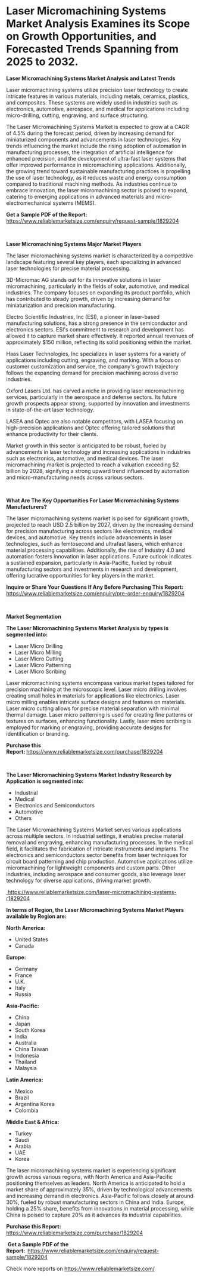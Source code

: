 <p><h1>Laser Micromachining Systems Market Analysis Examines its Scope on Growth Opportunities, and Forecasted Trends Spanning from 2025 to 2032.</h1></p><p><strong>Laser Micromachining Systems Market Analysis and Latest Trends</strong></p>
<p><p>Laser micromachining systems utilize precision laser technology to create intricate features in various materials, including metals, ceramics, plastics, and composites. These systems are widely used in industries such as electronics, automotive, aerospace, and medical for applications including micro-drilling, cutting, engraving, and surface structuring. </p><p>The Laser Micromachining Systems Market is expected to grow at a CAGR of 4.5% during the forecast period, driven by increasing demand for miniaturized components and advancements in laser technologies. Key trends influencing the market include the rising adoption of automation in manufacturing processes, the integration of artificial intelligence for enhanced precision, and the development of ultra-fast laser systems that offer improved performance in micromachining applications. Additionally, the growing trend toward sustainable manufacturing practices is propelling the use of laser technology, as it reduces waste and energy consumption compared to traditional machining methods. As industries continue to embrace innovation, the laser micromachining sector is poised to expand, catering to emerging applications in advanced materials and micro-electromechanical systems (MEMS).</p></p>
<p><strong>Get a Sample PDF of the Report:&nbsp;</strong> <a href="https://www.reliablemarketsize.com/enquiry/request-sample/1829204?utm_campaign=3072&utm_medium=2&utm_source=Github&utm_content=ia&utm_term=10042025&utm_id=laser-micromachining-systems">https://www.reliablemarketsize.com/enquiry/request-sample/1829204</a></p>
<p>&nbsp;</p>
<p><strong>Laser Micromachining Systems Major Market Players</strong></p>
<p><p>The laser micromachining systems market is characterized by a competitive landscape featuring several key players, each specializing in advanced laser technologies for precise material processing.</p><p>3D-Micromac AG stands out for its innovative solutions in laser micromachining, particularly in the fields of solar, automotive, and medical industries. The company focuses on expanding its product portfolio, which has contributed to steady growth, driven by increasing demand for miniaturization and precision manufacturing.</p><p>Electro Scientific Industries, Inc (ESI), a pioneer in laser-based manufacturing solutions, has a strong presence in the semiconductor and electronics sectors. ESI's commitment to research and development has allowed it to capture market share effectively. It reported annual revenues of approximately $150 million, reflecting its solid positioning within the market.</p><p>Haas Laser Technologies, Inc specializes in laser systems for a variety of applications including cutting, engraving, and marking. With a focus on customer customization and service, the company's growth trajectory follows the expanding demand for precision machining across diverse industries.</p><p>Oxford Lasers Ltd. has carved a niche in providing laser micromachining services, particularly in the aerospace and defense sectors. Its future growth prospects appear strong, supported by innovation and investments in state-of-the-art laser technology.</p><p>LASEA and Optec are also notable competitors, with LASEA focusing on high-precision applications and Optec offering tailored solutions that enhance productivity for their clients.</p><p>Market growth in this sector is anticipated to be robust, fueled by advancements in laser technology and increasing applications in industries such as electronics, automotive, and medical devices. The laser micromachining market is projected to reach a valuation exceeding $2 billion by 2028, signifying a strong upward trend influenced by automation and micro-manufacturing needs across various sectors.</p></p>
<p>&nbsp;</p>
<p><strong>What Are The Key Opportunities For Laser Micromachining Systems Manufacturers?</strong></p>
<p><p>The laser micromachining systems market is poised for significant growth, projected to reach USD 2.5 billion by 2027, driven by the increasing demand for precision manufacturing across sectors like electronics, medical devices, and automotive. Key trends include advancements in laser technologies, such as femtosecond and ultrafast lasers, which enhance material processing capabilities. Additionally, the rise of Industry 4.0 and automation fosters innovation in laser applications. Future outlook indicates a sustained expansion, particularly in Asia-Pacific, fueled by robust manufacturing sectors and investments in research and development, offering lucrative opportunities for key players in the market.</p></p>
<p><strong>Inquire or Share Your Questions If Any Before Purchasing This Report:</strong> <a href="https://www.reliablemarketsize.com/enquiry/pre-order-enquiry/1829204?utm_campaign=3072&utm_medium=2&utm_source=Github&utm_content=ia&utm_term=10042025&utm_id=laser-micromachining-systems">https://www.reliablemarketsize.com/enquiry/pre-order-enquiry/1829204</a></p>
<p>&nbsp;</p>
<p><strong>Market Segmentation</strong></p>
<p><strong>The Laser Micromachining Systems Market Analysis by types is segmented into:</strong></p>
<p><ul><li>Laser Micro Drilling</li><li>Laser Micro Milling</li><li>Laser Micro Cutting</li><li>Laser Micro Patterning</li><li>Laser Micro Scribing</li></ul></p>
<p><p>Laser micromachining systems encompass various market types tailored for precision machining at the microscopic level. Laser micro drilling involves creating small holes in materials for applications like electronics. Laser micro milling enables intricate surface designs and features on materials. Laser micro cutting allows for precise material separation with minimal thermal damage. Laser micro patterning is used for creating fine patterns or textures on surfaces, enhancing functionality. Lastly, laser micro scribing is employed for marking or engraving, providing accurate designs for identification or branding.</p></p>
<p><strong>Purchase this Report:&nbsp;</strong><a href="https://www.reliablemarketsize.com/purchase/1829204?utm_campaign=3072&utm_medium=2&utm_source=Github&utm_content=ia&utm_term=10042025&utm_id=laser-micromachining-systems">https://www.reliablemarketsize.com/purchase/1829204</a></p>
<p>&nbsp;</p>
<p><strong>The Laser Micromachining Systems Market Industry Research by Application is segmented into:</strong></p>
<p><ul><li>Industrial</li><li>Medical</li><li>Electronics and Semiconductors</li><li>Automotive</li><li>Others</li></ul></p>
<p><p>The Laser Micromachining Systems Market serves various applications across multiple sectors. In industrial settings, it enables precise material removal and engraving, enhancing manufacturing processes. In the medical field, it facilitates the fabrication of intricate instruments and implants. The electronics and semiconductors sector benefits from laser techniques for circuit board patterning and chip production. Automotive applications utilize micromachining for lightweight components and custom parts. Other industries, including aerospace and consumer goods, also leverage laser technology for diverse applications, driving market growth.</p></p>
<p><a href="https://www.reliablemarketsize.com/laser-micromachining-systems-r1829204?utm_campaign=3072&utm_medium=2&utm_source=Github&utm_content=ia&utm_term=10042025&utm_id=laser-micromachining-systems">&nbsp;https://www.reliablemarketsize.com/laser-micromachining-systems-r1829204</a></p>
<p><strong>In terms of Region, the Laser Micromachining Systems Market Players available by Region are:</strong></p>
<p>
    <p> <strong> North America: </strong>
        <ul>
            <li>United States</li>
            <li>Canada</li>
        </ul>
        </p> 
    <p> <strong> Europe: </strong>
        <ul>
            <li>Germany</li>
            <li>France</li>
            <li>U.K.</li>
            <li>Italy</li>
            <li>Russia</li>
        </ul>
        </p> 
    <p> <strong> Asia-Pacific: </strong>
        <ul>
            <li>China</li>
            <li>Japan</li>
            <li>South Korea</li>
            <li>India</li>
            <li>Australia</li>
            <li>China Taiwan</li>
            <li>Indonesia</li>
            <li>Thailand</li>
            <li>Malaysia</li>
        </ul>
        </p> 
    <p> <strong> Latin America: </strong>
        <ul>
            <li>Mexico</li>
            <li>Brazil</li>
            <li>Argentina Korea</li>
            <li>Colombia</li>
        </ul>
        </p> 
    <p> <strong> Middle East & Africa: </strong>
        <ul>
            <li>Turkey</li>
            <li>Saudi</li>
            <li>Arabia</li>
            <li>UAE</li>
            <li>Korea</li>
        </ul>
    </p>
    </p>
<p><p>The laser micromachining systems market is experiencing significant growth across various regions, with North America and Asia-Pacific positioning themselves as leaders. North America is anticipated to hold a market share of approximately 35%, driven by technological advancements and increasing demand in electronics. Asia-Pacific follows closely at around 30%, fueled by robust manufacturing sectors in China and India. Europe, holding a 25% share, benefits from innovations in material processing, while China is poised to capture 20% as it advances its industrial capabilities.</p></p>
<p><strong>Purchase this Report: </strong><a href="https://www.reliablemarketsize.com/purchase/1829204?utm_campaign=3072&utm_medium=2&utm_source=Github&utm_content=ia&utm_term=10042025&utm_id=laser-micromachining-systems">https://www.reliablemarketsize.com/purchase/1829204</a></p>
<p>&nbsp;<strong>Get a Sample PDF of the Report:&nbsp;&nbsp;</strong><a href="https://www.reliablemarketsize.com/enquiry/request-sample/1829204?utm_campaign=3072&utm_medium=2&utm_source=Github&utm_content=ia&utm_term=10042025&utm_id=laser-micromachining-systems">https://www.reliablemarketsize.com/enquiry/request-sample/1829204</a></p>
<p><strong></strong></p>
<p>Check more reports on <a href="https://www.reliablemarketsize.com/?utm_campaign=3072&utm_medium=2&utm_source=Github&utm_content=ia&utm_term=10042025&utm_id=laser-micromachining-systems">https://www.reliablemarketsize.com/</a></p>